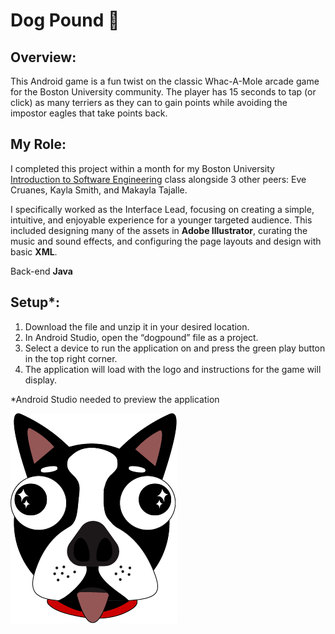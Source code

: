 # Dog Pound 🐾

## Overview:
This Android game is a fun twist on the classic Whac-A-Mole arcade game for the Boston University community. The player has 15 seconds to tap (or click) as many terriers as they can to gain points while avoiding the impostor eagles that take points back. 

## My Role: 
I completed this project within a month for my Boston University [Introduction to Software Engineering](https://www.bu.edu/academics/eng/courses/eng-ec-327/) class alongside 3 other peers: Eve Cruanes, Kayla Smith, and Makayla Tajalle.

I specifically worked as the Interface Lead, focusing on creating a simple, intuitive, and enjoyable experience for a younger targeted audience. This included designing many of the assets in **Adobe Illustrator**, curating the music and sound effects, and configuring the page layouts and design with basic **XML**. 

Back-end **Java**

## Setup*:
1. Download the file and unzip it in your desired location.
2. In Android Studio, open the “dogpound” file as a project.
3. Select a device to run the application on and press the green play button in the top right corner.
4. The application will load with the logo and instructions for the game will display.

*Android Studio needed to preview the application

![App logo of a Boston terrier.](/app/src/main/res/drawable/dog.png)
